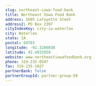 ```yaml
---
slug: northeast-iowa-food-bank
title: Northeast Iowa Food Bank
address: 1605 Lafayette Steet
address2: PO Box 2397
cityIndexKey: city-ia-waterloo
city: Waterloo
state: IA
postal: 50703
longitude: -92.3286038
latitude: 42.4933959
website: www.northeastiowafoodbank.org
phone: 319-235-0507
fax: 319-235-1027
partnerBank: false
partnerGroupId: partner-group-59
---
```

